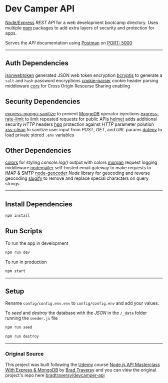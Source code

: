 # Dev Camper API

[Node/](https://nodejs.org)[Express](https://expressjs.com) _REST API_ for a web development bootcamp directory. Uses multiple [npm](https://npmjs.com) packages to add extra layers of security and protection for apps.

Serves the _API_ documentation using [Postman](https://www.postman.com/) on [PORT: 5000](http://localhost:5000)

---

## Auth Dependencies

[jsonwebtoken](https://www.npmjs.com/package/jsonwebtoken) generated JSON web token encryption
[bcryptjs](https://www.npmjs.com/package/bcryptjs) to generate a `salt` and `hash` password encryptions
[cookie-parser](https://www.npmjs.com/package/cookie-parser) cookie header parsing middleware
[cors](https://www.npmjs.com/package/cors) for Cross Origin Resourse Sharing enabling

## Security Dependencies

[express-mongo-sanitize](https://www.npmjs.com/package/express-mongo-sanitize) to prevent [MongoDB](https://mongodb.com) operator injections
[express-rate-limit](https://www.npmjs.com/package/express-rate-limit) to limit repeated requests for public APIs
[helmet](https://www.npmjs.com/package/helmet) adds additional security _HTTP_ headers
[hpp](https://www.npmjs.com/package/hpp) protection against _HTTP_ parameter polution
[xss-clean](https://www.npmjs.com/package/xss-clean) to sanitize user input from _POST_, _GET_, and _URL_ params
[dotenv](https://www.npmjs.com/package/dotenv) to load private stored `.env` variables

## Other Dependencies

[colors](https://www.npmjs.com/package/colors) for styling _console.log()_ output with colors
[morgan](https://www.npmjs.com/package/morgan) request logging middleware
[nodemailer](https://www.npmjs.com/package/nodemailer) self-hosted email gateway to make requests to IMAP & SMTP
[node-geocoder](https://www.npmjs.com/package/node-geocoder) _Node_ library for geocoding and reverse geocoding
[slugify](https://www.npmjs.com/package/slugify) to remove and replace special characters on query strings

---

## Install Dependencies

```sh
npm install
```

## Run Scripts

To run the app in development

```sh
npm run dev
```

To run in production

```sh
npm start
```

---

## Setup

Rename `config/config.env.env` to `config/config.env` and add your values.

To _seed_ and _destroy_ the database with the _JSON_ in the `/_data` folder running the `seeder.js` file

```sh
npm run seed

npm run destroy
```

---

### Original Source

This project was built following the [Udemy]() course [Node.js API Masterclass With Express & MongoDB](https://www.udemy.com/share/1025ES3@3HgPf9UbkA8LfPXGiERiRGQVn3CUvoaZr2IlnnetuvWBoit9mhlzcT5YOzDUnjAS/) by [Brad Traversy](https://www.udemy.com/user/brad-traversy/) and you can view the original project's repo here [bradtraversy/devcamper-api](https://github.com/bradtraversy/devcamper-api)
